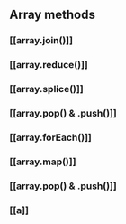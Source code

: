 

## Array methods

### [[array.join()]]

### [[array.reduce()]]

### [[array.splice()]]

### [[array.pop() & .push()]]

### [[array.forEach()]]

### [[array.map()]]

### [[array.pop() & .push()]]

### [[a]]